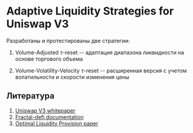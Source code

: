 # Adaptive Liquidity Strategies for Uniswap V3

Разработаны и протестированы две стратегии:

1. Volume-Adjusted $\tau$-reset -- адаптация диапазона ликвидности на основе
   торгового объема

2. Volume-Volatility-Velocity $\tau$-reset -- расширенная версия с учетом
   волатильности и скорости изменения цены


## Литература

1. [Uniswap V3 whitepaper](https://uniswap.org/whitepaper-v3.pdf)
2. [Fractal-defi documentation](https://logarithm-labs.gitbook.io/fractal)
3. [Optimal Liquidity Provision paper](https://arxiv.org/abs/2106.12033)
